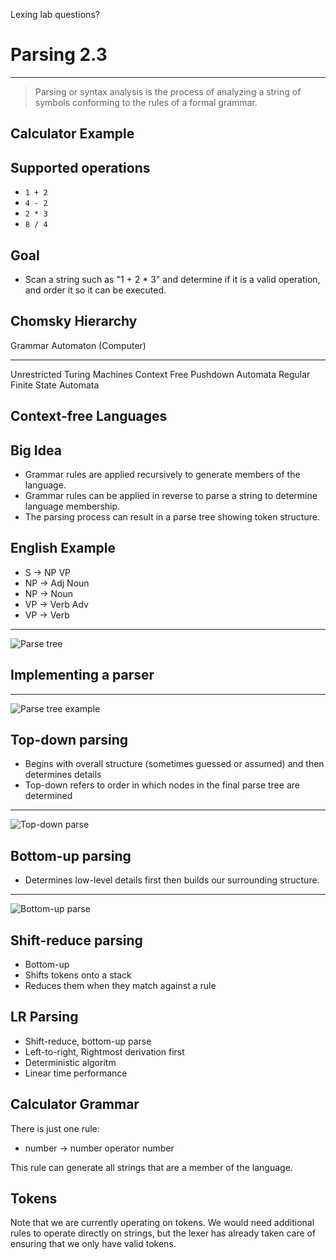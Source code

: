 Lexing lab questions?

Parsing 2.3
===========

---

> Parsing or syntax analysis is the process of analyzing a string of symbols conforming to the rules of a formal grammar.

Calculator Example
------------------

Supported operations
--------------------

- `1 + 2`
- `4 - 2`
- `2 * 3`
- `8 / 4`

Goal
----

- Scan a string such as "1 + 2 * 3" and determine if it is a valid operation, and order it so it can be executed.

Chomsky Hierarchy
-----------------

Grammar       Automaton (Computer)
------------- ----------------------
Unrestricted  Turing Machines
Context Free  Pushdown Automata
Regular       Finite State Automata

Context-free Languages
----------------------

Big Idea
--------

- Grammar rules are applied recursively to generate members of the language.
- Grammar rules can be applied in reverse to parse a string to determine language membership.
- The parsing process can result in a parse tree showing token structure.

English Example
---------------

- S -> NP VP
- NP -> Adj Noun
- NP -> Noun
- VP -> Verb Adv
- VP -> Verb

---

![Parse tree](https://connectiongrammar.netlify.com/docs/english-parse-example.png)

Implementing a parser
---------------------

---

![Parse tree example](https://upload.wikimedia.org/wikipedia/en/thumb/f/fc/Parse_Tree_Example.svg/525px-Parse_Tree_Example.svg.png)


Top-down parsing
----------------

- Begins with overall structure (sometimes guessed or assumed) and then determines details
- Top-down refers to order in which nodes in the final parse tree are determined

---

![Top-down parse](https://upload.wikimedia.org/wikipedia/en/thumb/e/e2/Top-down_Parse_Tree_Order.svg/495px-Top-down_Parse_Tree_Order.svg.png)

Bottom-up parsing
-----------------

- Determines low-level details first then builds our surrounding structure.

---

![Bottom-up parse](https://upload.wikimedia.org/wikipedia/en/thumb/9/9b/Bottom-up_Parse_Tree_Order.svg/501px-Bottom-up_Parse_Tree_Order.svg.png)

Shift-reduce parsing
--------------------

- Bottom-up
- Shifts tokens onto a stack
- Reduces them when they match against a rule

LR Parsing
----------

- Shift-reduce, bottom-up parse
- Left-to-right, Rightmost derivation first
- Deterministic algoritm
- Linear time performance

Calculator Grammar
------------------

There is just one rule:

- number -> number operator number

This rule can generate all strings that are a member of the language.

Tokens
------

Note that we are currently operating on tokens. We would need additional rules to operate directly on strings, but the lexer has already taken care of ensuring that we only have valid tokens.
